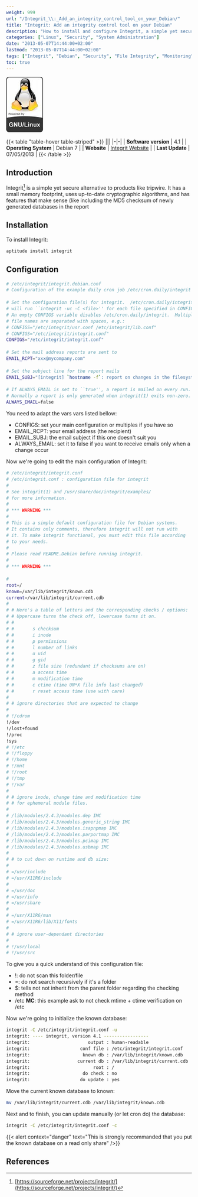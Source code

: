 ```yaml
---
weight: 999
url: "/Integrit_\\:_Add_an_integrity_control_tool_on_your_Debian/"
title: "Integrit: Add an integrity control tool on your Debian"
description: "How to install and configure Integrit, a simple yet secure alternative to tripwire for file integrity monitoring on Debian systems."
categories: ["Linux", "Security", "System Administration"]
date: "2013-05-07T14:44:00+02:00"
lastmod: "2013-05-07T14:44:00+02:00"
tags: ["Integrit", "Debian", "Security", "File Integrity", "Monitoring"]
toc: true
---
```


![Integrit](/images/poweredbylinux.jpg)

{{< table "table-hover table-striped" >}}
|||
|-|-|
| **Software version** | 4.1 |
| **Operating System** | Debian 7 |
| **Website** | [Integrit Website](https://sourceforge.net/projects/integrit/) |
| **Last Update** | 07/05/2013 |
{{< /table >}}

## Introduction

Integrit[^1] is a simple yet secure alternative to products like tripwire. It has a small memory footprint, uses up-to-date cryptographic algorithms, and has features that make sense (like including the MD5 checksum of newly generated databases in the report

## Installation

To install Integrit:

```bash
aptitude install integrit
```

## Configuration

```bash {linenos=table,hl_lines=[10,13]}
# /etc/integrit/integrit.debian.conf
# Configuration of the example daily cron job /etc/cron.daily/integrit

# Set the configuration file(s) for integrit.  /etc/cron.daily/integrit
# will run ``integrit -uc -C <file>'' for each file specified in CONFIGS.
# An empty CONFIGS variable disables /etc/cron.daily/integrit.  Multiple
# file names are separated with spaces, e.g.:
# CONFIGS="/etc/integrit/usr.conf /etc/integrit/lib.conf"
# CONFIGS="/etc/integrit/integrit.conf"
CONFIGS="/etc/integrit/integrit.conf"

# Set the mail address reports are sent to
EMAIL_RCPT="xxx@mycompany.com"

# Set the subject line for the report mails
EMAIL_SUBJ="[integrit] `hostname -f`: report on changes in the filesystems"

# If ALWAYS_EMAIL is set to ``true'', a report is mailed on every run.
# Normally a report is only generated when integrit(1) exits non-zero.
ALWAYS_EMAIL=false
```

You need to adapt the vars vars listed bellow:

- CONFIGS: set your main configuration or multiples if you have so
- EMAIL_RCPT: your email address (the recipient)
- EMAIL_SUBJ: the email subject if this one doesn't suit you
- ALWAYS_EMAIL: set it to false if you want to receive emails only when a change occur

Now we're going to edit the main configuration of Integrit:

```bash {linenos=table,hl_lines=["19-21","41-44"]}
# /etc/integrit/integrit.conf
# /etc/integrit.conf : configuration file for integrit
#
# See integrit(1) and /usr/share/doc/integrit/examples/
# for more information.
#
# *** WARNING ***
#
# This is a simple default configuration file for Debian systems.
# It contains only comments, therefore integrit will not run with
# it. To make integrit functional, you must edit this file according
# to your needs.
#
# Please read README.Debian before running integrit.
#
# *** WARNING ***

#
root=/
known=/var/lib/integrit/known.cdb
current=/var/lib/integrit/current.cdb
#
# # Here's a table of letters and the corresponding checks / options:
# # Uppercase turns the check off, lowercase turns it on.
# #
# # 	  s	checksum
# # 	  i	inode
# # 	  p	permissions
# # 	  l	number of links
# # 	  u	uid
# # 	  g	gid
# # 	  z	file size (redundant if checksums are on)
# # 	  a	access time
# # 	  m	modification time
# # 	  c	ctime (time UN*X file info last changed)
# # 	  r	reset access time (use with care)
#
# # ignore directories that are expected to change
#
# !/cdrom
!/dev
!/lost+found
!/proc
!sys
# !/etc
# !/floppy
# !/home
# !/mnt
# !/root
# !/tmp
# !/var
#
# # ignore inode, change time and modification time
# # for ephemeral module files.
#
# /lib/modules/2.4.3/modules.dep IMC
# /lib/modules/2.4.3/modules.generic_string IMC
# /lib/modules/2.4.3/modules.isapnpmap IMC
# /lib/modules/2.4.3/modules.parportmap IMC
# /lib/modules/2.4.3/modules.pcimap IMC
# /lib/modules/2.4.3/modules.usbmap IMC
#
# # to cut down on runtime and db size:
#
# =/usr/include
# =/usr/X11R6/include
#
# =/usr/doc
# =/usr/info
# =/usr/share
#
# =/usr/X11R6/man
# =/usr/X11R6/lib/X11/fonts
#
# # ignore user-dependant directories
#
# !/usr/local
# !/usr/src
```

To give you a quick understand of this configuration file:

- !: do not scan this folder/file
- =: do not search recursively if it's a folder
- $: tells not not inherit from the parent folder regarding the checking method
- /etc **MC**: this example ask to not check mtime + ctime verification on /etc

Now we're going to initialize the known database:

```bash
integrit -C /etc/integrit/integrit.conf -u
integrit: ---- integrit, version 4.1 -----------------
integrit:                      output : human-readable
integrit:                   conf file : /etc/integrit/integrit.conf
integrit:                    known db : /var/lib/integrit/known.cdb
integrit:                  current db : /var/lib/integrit/current.cdb
integrit:                        root : /
integrit:                    do check : no
integrit:                   do update : yes
```

Move the current known database to known:

```bash
mv /var/lib/integrit/current.cdb /var/lib/integrit/known.cdb
```

Next and to finish, you can update manually (or let cron do) the database:

```bash
integrit -C /etc/integrit/integrit.conf -c
```

{{< alert context="danger" text="This is strongly recommanded that you put the known database on a read only share" />}}

## References

[^1]: [https://sourceforge.net/projects/integrit/](https://sourceforge.net/projects/integrit/)
